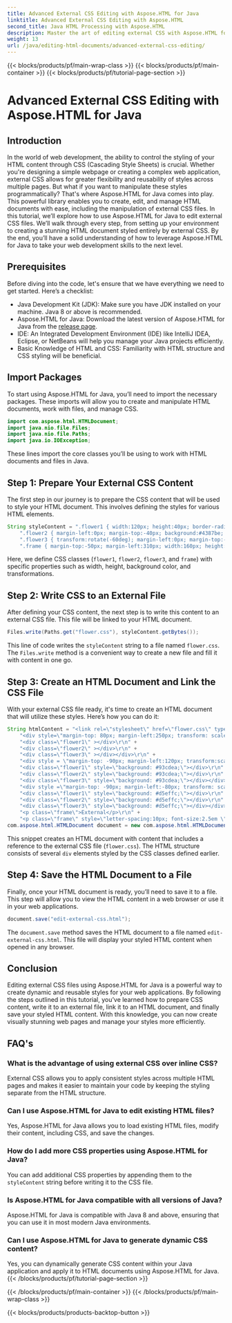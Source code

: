 ```yaml
---
title: Advanced External CSS Editing with Aspose.HTML for Java
linktitle: Advanced External CSS Editing with Aspose.HTML
second_title: Java HTML Processing with Aspose.HTML
description: Master the art of editing external CSS with Aspose.HTML for Java. This detailed, step-by-step guide walks you through creating dynamic, styled HTML documents.
weight: 13
url: /java/editing-html-documents/advanced-external-css-editing/
---
```


{{< blocks/products/pf/main-wrap-class >}}
{{< blocks/products/pf/main-container >}}
{{< blocks/products/pf/tutorial-page-section >}}

# Advanced External CSS Editing with Aspose.HTML for Java

## Introduction
In the world of web development, the ability to control the styling of your HTML content through CSS (Cascading Style Sheets) is crucial. Whether you're designing a simple webpage or creating a complex web application, external CSS allows for greater flexibility and reusability of styles across multiple pages. But what if you want to manipulate these styles programmatically? That's where Aspose.HTML for Java comes into play. This powerful library enables you to create, edit, and manage HTML documents with ease, including the manipulation of external CSS files.
In this tutorial, we’ll explore how to use Aspose.HTML for Java to edit external CSS files. We’ll walk through every step, from setting up your environment to creating a stunning HTML document styled entirely by external CSS. By the end, you’ll have a solid understanding of how to leverage Aspose.HTML for Java to take your web development skills to the next level.
## Prerequisites
Before diving into the code, let's ensure that we have everything we need to get started. Here’s a checklist:
- Java Development Kit (JDK): Make sure you have JDK installed on your machine. Java 8 or above is recommended.
- Aspose.HTML for Java: Download the latest version of Aspose.HTML for Java from the [release page](https://releases.aspose.com/html/java/).
- IDE: An Integrated Development Environment (IDE) like IntelliJ IDEA, Eclipse, or NetBeans will help you manage your Java projects efficiently.
- Basic Knowledge of HTML and CSS: Familiarity with HTML structure and CSS styling will be beneficial.

## Import Packages
To start using Aspose.HTML for Java, you’ll need to import the necessary packages. These imports will allow you to create and manipulate HTML documents, work with files, and manage CSS.
```java
import com.aspose.html.HTMLDocument;
import java.nio.file.Files;
import java.nio.file.Paths;
import java.io.IOException;
```
These lines import the core classes you’ll be using to work with HTML documents and files in Java.
## Step 1: Prepare Your External CSS Content
The first step in our journey is to prepare the CSS content that will be used to style your HTML document. This involves defining the styles for various HTML elements.
```java
String styleContent = ".flower1 { width:120px; height:40px; border-radius:20px; background:#4387be; margin-top:50px; } \r\n" +
    ".flower2 { margin-left:0px; margin-top:-40px; background:#4387be; border-radius:20px; width:120px; height:40px; transform:rotate(60deg); } \r\n" +
    ".flower3 { transform:rotate(-60deg); margin-left:0px; margin-top:-40px; width:120px; height:40px; border-radius:20px; background:#4387be; }\r\n" +
    ".frame { margin-top:-50px; margin-left:310px; width:160px; height:50px; font-size:2em; font-family:Verdana; color:grey; }\r\n";
```
Here, we define CSS classes (`flower1`, `flower2`, `flower3`, and `frame`) with specific properties such as width, height, background color, and transformations.
## Step 2: Write CSS to an External File
After defining your CSS content, the next step is to write this content to an external CSS file. This file will be linked to your HTML document.
```java
Files.write(Paths.get("flower.css"), styleContent.getBytes());
```
This line of code writes the `styleContent` string to a file named `flower.css`. The `Files.write` method is a convenient way to create a new file and fill it with content in one go.
## Step 3: Create an HTML Document and Link the CSS File
With your external CSS file ready, it's time to create an HTML document that will utilize these styles. Here’s how you can do it:
```java
String htmlContent = "<link rel=\"stylesheet\" href=\"flower.css\" type=\"text/css\" /> \r\n" +
    "<div style=\"margin-top: 80px; margin-left:250px; transform: scale(1.3);\" >\r\n" +
    "<div class=\"flower1\" ></div>\r\n" +
    "<div class=\"flower2\" ></div>\r\n" +
    "<div class=\"flower3\" ></div></div>\r\n" +
    "<div style = \"margin-top: -90px; margin-left:120px; transform:scale(1);\" >\r\n" +
    "<div class=\"flower1\" style=\"background: #93cdea;\"></div>\r\n" +
    "<div class=\"flower2\" style=\"background: #93cdea;\"></div>\r\n" +
    "<div class=\"flower3\" style=\"background: #93cdea;\"></div></div>\r\n" +
    "<div style =\"margin-top: -90px; margin-left:-80px; transform: scale(0.7);\" >\r\n" +
    "<div class=\"flower1\" style=\"background: #d5effc;\"></div>\r\n" +
    "<div class=\"flower2\" style=\"background: #d5effc;\"></div>\r\n" +
    "<div class=\"flower3\" style=\"background: #d5effc;\"></div></div>\r\n" +
    "<p class=\"frame\">External</p>\r\n" +
    "<p class=\"frame\" style=\"letter-spacing:10px; font-size:2.5em \">  CSS </p>\r\n";
com.aspose.html.HTMLDocument document = new com.aspose.html.HTMLDocument(htmlContent, ".");
```
This snippet creates an HTML document with content that includes a reference to the external CSS file (`flower.css`). The HTML structure consists of several `div` elements styled by the CSS classes defined earlier.
## Step 4: Save the HTML Document to a File
Finally, once your HTML document is ready, you’ll need to save it to a file. This step will allow you to view the HTML content in a web browser or use it in your web applications.
```java
document.save("edit-external-css.html");
```
The `document.save` method saves the HTML document to a file named `edit-external-css.html`. This file will display your styled HTML content when opened in any browser.
## Conclusion
Editing external CSS files using Aspose.HTML for Java is a powerful way to create dynamic and reusable styles for your web applications. By following the steps outlined in this tutorial, you’ve learned how to prepare CSS content, write it to an external file, link it to an HTML document, and finally save your styled HTML content. With this knowledge, you can now create visually stunning web pages and manage your styles more efficiently.
## FAQ's
### What is the advantage of using external CSS over inline CSS?
External CSS allows you to apply consistent styles across multiple HTML pages and makes it easier to maintain your code by keeping the styling separate from the HTML structure.
### Can I use Aspose.HTML for Java to edit existing HTML files?
Yes, Aspose.HTML for Java allows you to load existing HTML files, modify their content, including CSS, and save the changes.
### How do I add more CSS properties using Aspose.HTML for Java?
You can add additional CSS properties by appending them to the `styleContent` string before writing it to the CSS file.
### Is Aspose.HTML for Java compatible with all versions of Java?
Aspose.HTML for Java is compatible with Java 8 and above, ensuring that you can use it in most modern Java environments.
### Can I use Aspose.HTML for Java to generate dynamic CSS content?
Yes, you can dynamically generate CSS content within your Java application and apply it to HTML documents using Aspose.HTML for Java.
{{< /blocks/products/pf/tutorial-page-section >}}

{{< /blocks/products/pf/main-container >}}
{{< /blocks/products/pf/main-wrap-class >}}

{{< blocks/products/products-backtop-button >}}
